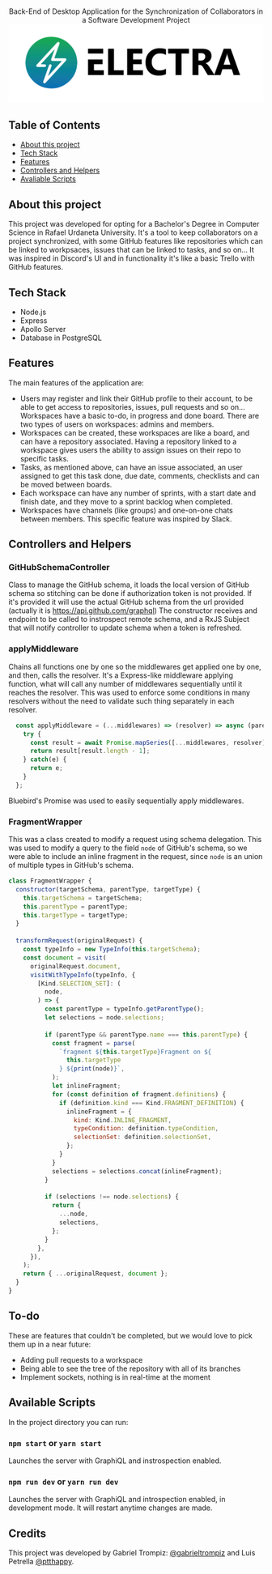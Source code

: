 <br />
<p align='center'>
  Back-End of Desktop Application for the Synchronization of Collaborators in a Software Development Project
  <br />
  <img src='https://raw.githubusercontent.com/gabrieltrompiz/electra-front/develop/screenshots/power-with-name.png' alt='logo' />
</p>

## Table of Contents
* [About this project](#about-this-project)
* [Tech Stack](#teck-stack)
* [Features](#features)
* [Controllers and Helpers](#classes-and-methods)
* [Avaliable Scripts](#available-scripts)

## About this project
This project was developed for opting for a Bachelor's Degree in Computer Science in Rafael Urdaneta University. It's a tool to keep collaborators on a project synchronized, with some GitHub features like repositories which can be linked to workpsaces, issues that can be linked to tasks, and so on... It was inspired in Discord's UI and in functionality it's like a basic Trello with GitHub features.

## Tech Stack
* Node.js
* Express
* Apollo Server
* Database in PostgreSQL

## Features
The main features of the application are:
* Users may register and link their GitHub profile to their account, to be able to get access to repositories, issues, pull requests and so on... Workspaces have a basic to-do, in progress and done board. There are two types of users on workspaces: admins and members.
* Workspaces can be created, these workspaces are like a board, and can have a repository associated. Having a repository linked to a workspace gives users the ability to assign issues on their repo to specific tasks.
* Tasks, as mentioned above, can have an issue associated, an user assigned to get this task done, due date, comments, checklists and can be moved between boards.
* Each workspace can have any number of sprints, with a start date and finish date, and they move to a sprint backlog when completed.
* Workspaces have channels (like groups) and one-on-one chats between members. This specific feature was inspired by Slack.

## Controllers and Helpers
### GitHubSchemaController
Class to manage the GitHub schema, it loads the local version of GitHub schema so stitching can be done if authorization token is not provided.
If it's provided it will use the actual GitHub schema from the url provided (actually it is https://api.github.com/graphql)
The constructor receives and endpoint to be called to instrospect remote schema, and a RxJS Subject that will notify controller to update schema when a token is refreshed.

### applyMiddleware
Chains all functions one by one so the middlewares get applied one by one, and then, calls the resolver.
It's a Express-like middleware applying function, what will call any number of middlewares sequentially until it reaches the resolver.
This was used to enforce some conditions in many resolvers without the need to validate such thing separately in each resolver.

```javascript
  const applyMiddleware = (...middlewares) => (resolver) => async (parent, args, context, info) => {
    try {
      const result = await Promise.mapSeries([...middlewares, resolver], (fn) => fn(parent, args, context, info));
      return result[result.length - 1];
    } catch(e) {
      return e;
    }
  };
```
Bluebird's Promise was used to easily sequentially apply middlewares.

### FragmentWrapper
This was a class created to modify a request using schema delegation. This was used to modify a query to the field `node` of GitHub's schema, so we were able to include an inline fragment in the request, since `node` is an union of multiple types in GitHub's schema.

```javascript
class FragmentWrapper {
  constructor(targetSchema, parentType, targetType) {
    this.targetSchema = targetSchema;
    this.parentType = parentType;
    this.targetType = targetType;
  }

  transformRequest(originalRequest) {
    const typeInfo = new TypeInfo(this.targetSchema);
    const document = visit(
      originalRequest.document,
      visitWithTypeInfo(typeInfo, {
        [Kind.SELECTION_SET]: (
          node,
        ) => {
          const parentType = typeInfo.getParentType();
          let selections = node.selections;

          if (parentType && parentType.name === this.parentType) {
            const fragment = parse(
              `fragment ${this.targetType}Fragment on ${
                this.targetType
              } ${print(node)}`,
            );
            let inlineFragment;
            for (const definition of fragment.definitions) {
              if (definition.kind === Kind.FRAGMENT_DEFINITION) {
                inlineFragment = {
                  kind: Kind.INLINE_FRAGMENT,
                  typeCondition: definition.typeCondition,
                  selectionSet: definition.selectionSet,
                };
              }
            }
            selections = selections.concat(inlineFragment);
          }

          if (selections !== node.selections) {
            return {
              ...node,
              selections,
            };
          }
        },
      }),
    );
    return { ...originalRequest, document };
  }
}
```

## To-do
These are features that couldn't be completed, but we would love to pick them up in a near future:
* Adding pull requests to a workspace
* Being able to see the tree of the repository with all of its branches
* Implement sockets, nothing is in real-time at the moment

## Available Scripts
In the project directory you can run:

### `npm start` or `yarn start`
Launches the server with GraphiQL and instrospection enabled.

### `npm run dev` or `yarn run dev`
Launches the server with GraphiQL and introspection enabled, in development mode. It will restart anytime changes are made.

## Credits
This project was developed by Gabriel Trompiz: [@gabrieltrompiz](https://github.com/gabrieltrompiz) and Luis Petrella [@ptthappy](https://github.com/ptthappy).
